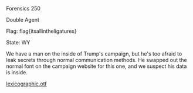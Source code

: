 Forensics 250

Double Agent

Flag: flag{itsallintheligatures}

State: WY



We have a man on the inside of Trump's campaign, but he's too afraid to leak secrets through normal communication methods. He swapped out the normal font on the campaign website for this one, and we suspect his data is inside.

[lexicographic.otf](https://s3.amazonaws.com/hackthevote/lexicographic.646ab52fa361f7d2b3649ccca31a26771ac7f30dad486e1880434210b9d83ae6.otf)
